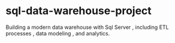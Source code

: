 # sql-data-warehouse-project
Building a modern data warehouse with Sql Server , including ETL processes , data modeling , and analytics.
